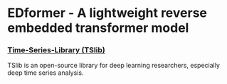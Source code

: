 # EDformer - A lightweight reverse embedded transformer model

### [Time-Series-Library (TSlib)](https://github.com/thuml/Time-Series-Library)

TSlib is an open-source library for deep learning researchers, especially deep time series analysis.